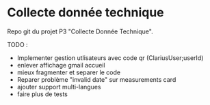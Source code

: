 # Collecte donnée technique

Repo git du projet P3 "Collecte Donnée Technique".

TODO : 
- Implementer gestion utlisateurs avec code qr (ClariusUser;userId)
- enlever affichage gmail accueil
- mieux fragmenter et separer le code
- Reparer problème "invalid date" sur measurements card
- ajouter support multi-langues
- faire plus de tests
